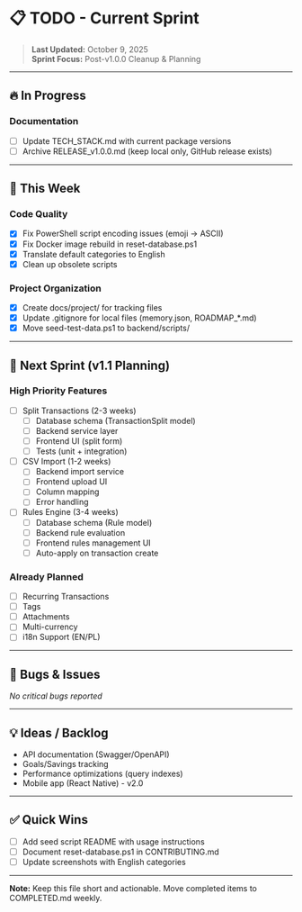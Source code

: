 # 📋 TODO - Current Sprint

> **Last Updated:** October 9, 2025  
> **Sprint Focus:** Post-v1.0.0 Cleanup & Planning

---

## 🔥 In Progress

### Documentation
- [ ] Update TECH_STACK.md with current package versions
- [ ] Archive RELEASE_v1.0.0.md (keep local only, GitHub release exists)

---

## 📅 This Week

### Code Quality
- [x] Fix PowerShell script encoding issues (emoji → ASCII)
- [x] Fix Docker image rebuild in reset-database.ps1
- [x] Translate default categories to English
- [x] Clean up obsolete scripts

### Project Organization
- [x] Create docs/project/ for tracking files
- [x] Update .gitignore for local files (memory.json, ROADMAP_*.md)
- [x] Move seed-test-data.ps1 to backend/scripts/

---

## 🎯 Next Sprint (v1.1 Planning)

### High Priority Features
- [ ] Split Transactions (2-3 weeks)
  - [ ] Database schema (TransactionSplit model)
  - [ ] Backend service layer
  - [ ] Frontend UI (split form)
  - [ ] Tests (unit + integration)

- [ ] CSV Import (1-2 weeks)
  - [ ] Backend import service
  - [ ] Frontend upload UI
  - [ ] Column mapping
  - [ ] Error handling

- [ ] Rules Engine (3-4 weeks)
  - [ ] Database schema (Rule model)
  - [ ] Backend rule evaluation
  - [ ] Frontend rules management UI
  - [ ] Auto-apply on transaction create

### Already Planned
- [ ] Recurring Transactions
- [ ] Tags
- [ ] Attachments
- [ ] Multi-currency
- [ ] i18n Support (EN/PL)

---

## 🐛 Bugs & Issues

_No critical bugs reported_

---

## 💡 Ideas / Backlog

- API documentation (Swagger/OpenAPI)
- Goals/Savings tracking
- Performance optimizations (query indexes)
- Mobile app (React Native) - v2.0

---

## ✅ Quick Wins

- [ ] Add seed script README with usage instructions
- [ ] Document reset-database.ps1 in CONTRIBUTING.md
- [ ] Update screenshots with English categories

---

**Note:** Keep this file short and actionable. Move completed items to COMPLETED.md weekly.
